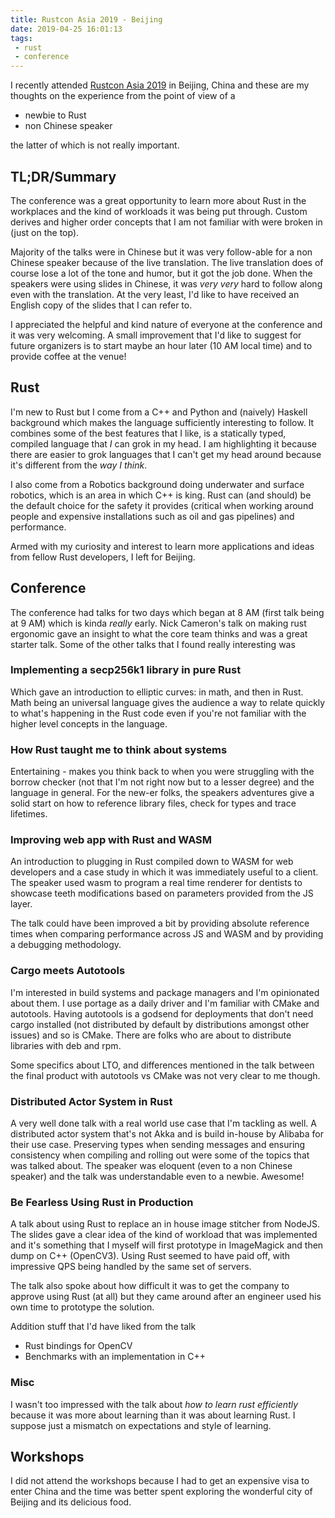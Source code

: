 ```yaml
---
title: Rustcon Asia 2019 - Beijing
date: 2019-04-25 16:01:13
tags:
 - rust
 - conference
---
```


I recently attended [Rustcon Asia 2019](https://rustcon.asia) in Beijing, China
and these are my thoughts on the experience from the point of view of a

* newbie to Rust
* non Chinese speaker

the latter of which is not really important.

## TL;DR/Summary

The conference was a great opportunity to learn more about Rust in the
workplaces and the kind of workloads it was being put through. Custom derives
and higher order concepts that I am not familiar with were broken in (just on
the top).

Majority of the talks were in Chinese but it was very follow-able for a non
Chinese speaker because of the live translation. The live translation does of
course lose a lot of the tone and humor, but it got the job done. When the
speakers were using slides in Chinese, it was *very very* hard to follow along
even with the translation. At the very least, I'd like to have received an
English copy of the slides that I can refer to.

I appreciated the helpful and kind nature of everyone at the conference and it
was very welcoming. A small improvement that I'd like to suggest for future
organizers is to start maybe an hour later (10 AM local time) and to provide
coffee at the venue!

## Rust

I'm new to Rust but I come from a C++ and Python and (naively) Haskell
background which makes the language sufficiently interesting to follow. It
combines some of the best features that I like, is a statically typed, compiled
language that *I* can grok in my head. I am highlighting it because there are
easier to grok languages that I can't get my head around because it's different
from the *way I think*.

I also come from a Robotics background doing underwater and surface robotics,
which is an area in which C++ is king. Rust can (and should) be the default
choice for the safety it provides (critical when working around people and
expensive installations such as oil and gas pipelines) and performance.

Armed with my curiosity and interest to learn more applications and ideas from
fellow Rust developers, I left for Beijing.

## Conference

The conference had talks for two days which began at 8 AM (first talk being at
9 AM) which is kinda *really* early. Nick Cameron's talk on making rust
ergonomic gave an insight to what the core team thinks and was a great starter
talk. Some of the other talks that I found really interesting was

### Implementing a secp256k1 library in pure Rust

Which gave an introduction to elliptic curves: in math, and then in Rust. Math
being an universal language gives the audience a way to relate quickly to what's
happening in the Rust code even if you're not familiar with the higher level
concepts in the language.

### How Rust taught me to think about systems

Entertaining - makes you think back to when you were struggling with the borrow
checker (not that I'm not right now but to a lesser degree) and the language in
general. For the new-er folks, the speakers adventures give a solid start on how
to reference library files, check for types and trace lifetimes.

### Improving web app with Rust and WASM

An introduction to plugging in Rust compiled down to WASM for web developers and
a case study in which it was immediately useful to a client. The speaker used
wasm to program a real time renderer for dentists to showcase teeth
modifications based on parameters provided from the JS layer.

The talk could have been improved a bit by providing absolute reference times
when comparing performance across JS and WASM and by providing a debugging
methodology.

### Cargo meets Autotools

I'm interested in build systems and package managers and I'm opinionated about
them. I use portage as a daily driver and I'm familiar with CMake and autotools.
Having autotools is a godsend for deployments that don't need cargo installed
(not distributed by default by distributions amongst other issues) and so is
CMake. There are folks who are about to distribute libraries with deb and rpm.

Some specifics about LTO, and differences mentioned in the talk between the
final product with autotools vs CMake was not very clear to me though.

### Distributed Actor System in Rust

A very well done talk with a real world use case that I'm tackling as well. A
distributed actor system that's not Akka and is build in-house by Alibaba for
their use case. Preserving types when sending messages and ensuring consistency
when compiling and rolling out were some of the topics that was talked
about. The speaker was eloquent (even to a non Chinese speaker) and the talk was
understandable even to a newbie. Awesome!

### Be Fearless Using Rust in Production

A talk about using Rust to replace an in house image stitcher from NodeJS. The
slides gave a clear idea of the kind of workload that was implemented and it's
something that I myself will first prototype in ImageMagick and then dump on C++
(OpenCV3). Using Rust seemed to have paid off, with impressive QPS being handled
by the same set of servers.

The talk also spoke about how difficult it was to get the company to approve
using Rust (at all) but they came around after an engineer used his own time to
prototype the solution.

Addition stuff that I'd have liked from the talk

* Rust bindings for OpenCV
* Benchmarks with an implementation in C++

### Misc

I wasn't too impressed with the talk about _how to learn rust efficiently_
because it was more about learning than it was about learning Rust. I suppose
just a mismatch on expectations and style of learning.

## Workshops

I did not attend the workshops because I had to get an expensive visa to enter
China and the time was better spent exploring the wonderful city of Beijing and
its delicious food.
